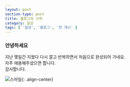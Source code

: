 ```yaml
---
layout: post
section-type: post
title: 블로그의 시작
category: 일상
tags: [ '일상', '블로그', '첫 개시' ]
---
```


### 안녕하세요
지난 몇일간 지웠다 다시 깔고 반복하면서 처음으로 완성되어 가네요.  
자주 애용해주셨으면 합니다.  
감사합니다.  

![스마일](https://pngimg.com/uploads/mouth_smile/mouth_smile_PNG42.png){: .align-center}